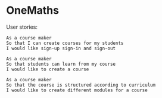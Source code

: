 # OneMaths

User stories:

```text
As a course maker
So that I can create courses for my students
I would like sign-up sign-in and sign-out
```

```text
As a course maker
So that students can learn from my course
I would like to create a course
```

```text
As a course maker
So that the course is structured according to curriculum
I would like to create different modules for a course
```
